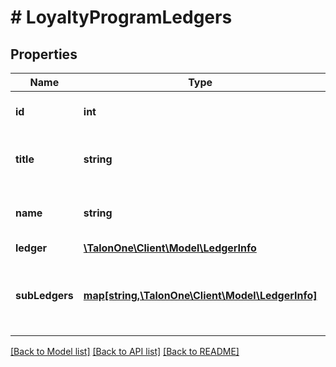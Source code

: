 # # LoyaltyProgramLedgers

## Properties

Name | Type | Description | Notes
------------ | ------------- | ------------- | -------------
**id** | **int** | The internal ID of loyalty program | 
**title** | **string** | Visible name of loyalty program | 
**name** | **string** | Internal name of loyalty program | 
**ledger** | [**\TalonOne\Client\Model\LedgerInfo**](LedgerInfo.md) |  | 
**subLedgers** | [**map[string,\TalonOne\Client\Model\LedgerInfo]**](LedgerInfo.md) | A map containing information about each loyalty subledger | [optional] 

[[Back to Model list]](../../README.md#documentation-for-models) [[Back to API list]](../../README.md#documentation-for-api-endpoints) [[Back to README]](../../README.md)


